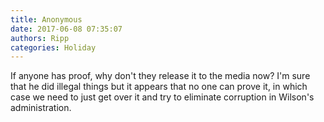 ```yaml
---
title: Anonymous
date: 2017-06-08 07:35:07
authors: Ripp
categories: Holiday
---
```


 If anyone has proof, why don't they release it to the media now?  I'm sure that he did illegal things but it appears that no one can prove it, in which case we need to just get over it and try to eliminate corruption in Wilson's administration.